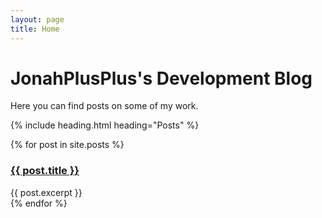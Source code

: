 ```yaml
---
layout: page
title: Home
---
```

# JonahPlusPlus's Development Blog

Here you can find posts on some of my work.

{% include heading.html heading="Posts" %}

<div>
{% for post in site.posts %}
    <div class="post_preview">
        <a href="{{ post.url }}"><h3>{{ post.title }}</h3></a>
        {{ post.excerpt }}
    </div>
{% endfor %}
</div>

